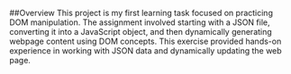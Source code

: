 ##Overview
This project is my first learning task focused on practicing DOM manipulation. The assignment involved starting with a JSON file, converting it into a JavaScript object, and then dynamically generating webpage content using DOM concepts. This exercise provided hands-on experience in working with JSON data and dynamically updating the web page.
